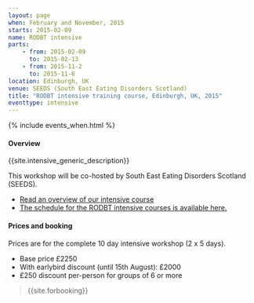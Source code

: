 ```yaml
---
layout: page
when: February and November, 2015
starts: 2015-02-09
name: RODBT intensive
parts:
    - from: 2015-02-09
      to: 2015-02-13
    - from: 2015-11-2
      to: 2015-11-6
location: Edinburgh, UK
venue: SEEDS (South East Eating Disorders Scotland)
title: "RODBT intensive training course, Edinburgh, UK, 2015"
eventtype: intensive
---
```



{% include events_when.html %}


#### Overview

{{site.intensive_generic_description}}

This workshop will be co-hosted by South East Eating Disorders Scotland (SEEDS).

- [Read an overview of our intensive course](/training/intensive.html)
- [The schedule for the RODBT intensive courses is available here.](/training/intensive-timetable.html)


#### Prices and booking

Prices are for the complete 10 day intensive workshop (2 x 5 days).

- Base price £2250
- With earlybird discount (until 15th August): £2000
- £250 discount per-person for groups of 6 or more


> {{site.forbooking}}

<!-- #### Travel information

TBC -->
